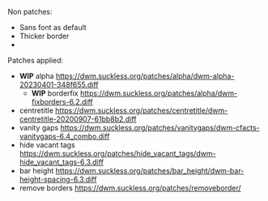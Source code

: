 Non patches:
- Sans font as default
- Thicker border
- 
Patches applied:
- **WIP** alpha https://dwm.suckless.org/patches/alpha/dwm-alpha-20230401-348f655.diff
  - **WIP** borderfix https://dwm.suckless.org/patches/alpha/dwm-fixborders-6.2.diff
- centretitle https://dwm.suckless.org/patches/centretitle/dwm-centretitle-20200907-61bb8b2.diff
- vanity gaps https://dwm.suckless.org/patches/vanitygaps/dwm-cfacts-vanitygaps-6.4_combo.diff
- hide vacant tags https://dwm.suckless.org/patches/hide_vacant_tags/dwm-hide_vacant_tags-6.3.diff
- bar height https://dwm.suckless.org/patches/bar_height/dwm-bar-height-spacing-6.3.diff
- remove borders https://dwm.suckless.org/patches/removeborder/
